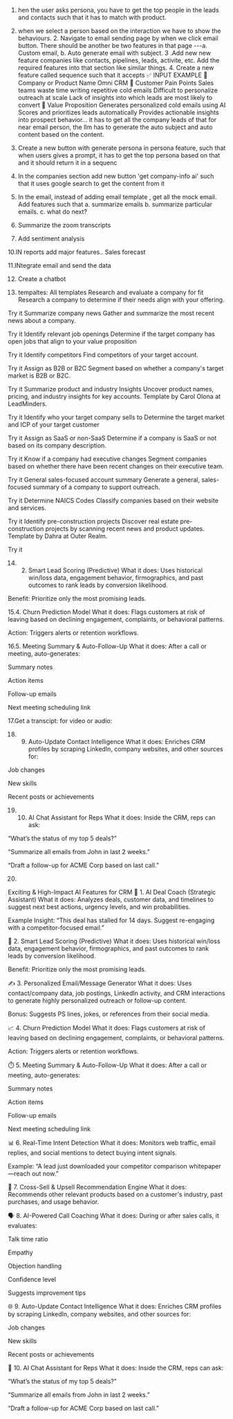 1. hen the user asks persona, you have to get the top people in the leads and contacts such that it has to match with product.
 2. when we select a person based on the interaction we have to show the behaviours. 2. Navigate to email sending page by when we click email button. There should be another be two features in that page ---a. Custom email, b. Auto generate email with subject. 3 .Add new new feature companies like contacts, pipelines, leads, activite, etc. Add the required features into that section like similar things. 4. Create a new feature called sequence such that it accepts ✅ INPUT EXAMPLE 🔹 Company or Product Name Omni CRM 🔹 Customer Pain Points Sales teams waste time writing repetitive cold emails Difficult to personalize outreach at scale Lack of insights into which leads are most likely to convert 🔹 Value Proposition Generates personalized cold emails using AI Scores and prioritizes leads automatically Provides actionable insights into prospect behavior... it has to get all the company leads of that for near email person, the llm has to generate the auto subject and auto content based on the content. 

5. Create a new button with generate persona in persona feature, such that when users gives a prompt, it has to get the top persona based on that and it should return it in a sequenc

6. In the companies section add new button 'get company-info ai' such that it uses google search to get the content from it 

7. In the email, instead of adding email template , get all the mock email. Add features such that 
    a. summarize emails
    b. summarize particular emails.
    c. what do next?

8. Summarize the zoom transcripts

9. Add sentiment analysis

10.IN reports add major features.. Sales forecast

11.INtegrate email and send the data

12. Create a chatbot

13. tempaltes:
All templates
Research and evaluate a company for fit
Research a company to determine if their needs align with your offering.

Try it
Summarize company news
Gather and summarize the most recent news about a company.

Try it
Identify relevant job openings
Determine if the target company has open jobs that align to your value proposition

Try it
Identify competitors
Find competitors of your target account.

Try it
Assign as B2B or B2C
Segment based on whether a company's target market is B2B or B2C.

Try it
Summarize product and industry Insights
Uncover product names, pricing, and industry insights for key accounts. Template by Carol Olona at LeadMinders.

Try it
Identify who your target company sells to
Determine the target market and ICP of your target customer

Try it
Assign as SaaS or non-SaaS
Determine if a company is SaaS or not based on its company description.

Try it
Know if a company had executive changes
Segment companies based on whether there have been recent changes on their executive team.

Try it
General sales-focused account summary
Generate a general, sales-focused summary of a company to support outreach.

Try it
Determine NAICS Codes
Classify companies based on their website and services.

Try it
Identify pre-construction projects
Discover real estate pre-construction projects by scanning recent news and product updates. Template by Dahra at Outer Realm.

Try it


14. 2. Smart Lead Scoring (Predictive)
What it does: Uses historical win/loss data, engagement behavior, firmographics, and past outcomes to rank leads by conversion likelihood.

Benefit: Prioritize only the most promising leads.


15.4. Churn Prediction Model
What it does: Flags customers at risk of leaving based on declining engagement, complaints, or behavioral patterns.

Action: Triggers alerts or retention workflows.


16.5. Meeting Summary & Auto-Follow-Up
What it does: After a call or meeting, auto-generates:

Summary notes

Action items

Follow-up emails

Next meeting scheduling link

17.Get a transcipt: for video or audio:

18. 9. Auto-Update Contact Intelligence
What it does: Enriches CRM profiles by scraping LinkedIn, company websites, and other sources for:

Job changes

New skills

Recent posts or achievements


19. 10. AI Chat Assistant for Reps
What it does: Inside the CRM, reps can ask:

“What’s the status of my top 5 deals?”

“Summarize all emails from John in last 2 weeks.”

“Draft a follow-up for ACME Corp based on last call.”

20.

Exciting & High-Impact AI Features for CRM
🔮 1. AI Deal Coach (Strategic Assistant)
What it does: Analyzes deals, customer data, and timelines to suggest next best actions, urgency levels, and win probabilities.

Example Insight: “This deal has stalled for 14 days. Suggest re-engaging with a competitor-focused email.”

🧠 2. Smart Lead Scoring (Predictive)
What it does: Uses historical win/loss data, engagement behavior, firmographics, and past outcomes to rank leads by conversion likelihood.

Benefit: Prioritize only the most promising leads.

✍️ 3. Personalized Email/Message Generator
What it does: Uses contact/company data, job postings, LinkedIn activity, and CRM interactions to generate highly personalized outreach or follow-up content.

Bonus: Suggests PS lines, jokes, or references from their social media.

📈 4. Churn Prediction Model
What it does: Flags customers at risk of leaving based on declining engagement, complaints, or behavioral patterns.

Action: Triggers alerts or retention workflows.

⏱️ 5. Meeting Summary & Auto-Follow-Up
What it does: After a call or meeting, auto-generates:

Summary notes

Action items

Follow-up emails

Next meeting scheduling link

📊 6. Real-Time Intent Detection
What it does: Monitors web traffic, email replies, and social mentions to detect buying intent signals.

Example: “A lead just downloaded your competitor comparison whitepaper—reach out now.”

🧩 7. Cross-Sell & Upsell Recommendation Engine
What it does: Recommends other relevant products based on a customer's industry, past purchases, and usage behavior.

🗣️ 8. AI-Powered Call Coaching
What it does: During or after sales calls, it evaluates:

Talk time ratio

Empathy

Objection handling

Confidence level

Suggests improvement tips

🌐 9. Auto-Update Contact Intelligence
What it does: Enriches CRM profiles by scraping LinkedIn, company websites, and other sources for:

Job changes

New skills

Recent posts or achievements

🤖 10. AI Chat Assistant for Reps
What it does: Inside the CRM, reps can ask:

“What’s the status of my top 5 deals?”

“Summarize all emails from John in last 2 weeks.”

“Draft a follow-up for ACME Corp based on last call.”




